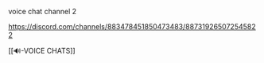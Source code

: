 voice chat channel 2

https://discord.com/channels/883478451850473483/887319265072545822

[[🔊-VOICE CHATS]]
